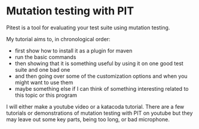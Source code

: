 # Mutation testing with PIT

Pitest is a tool for evaluating your test suite using mutation testing.

My tutorial aims to, in chronological order:
- first show how to install it as a plugin for maven
- run the basic commands
- then showing that it is something useful by using it on one good test suite and one bad one
- and then going over some of the customization options and when you might want to use them
- maybe something else if I can think of something interesting related to this topic or this program 

I will either make a youtube video or a katacoda tutorial. There are a few tutorials or demonstrations of mutation testing with PIT on youtube but they may leave out some key parts, being too long, or bad microphone.
